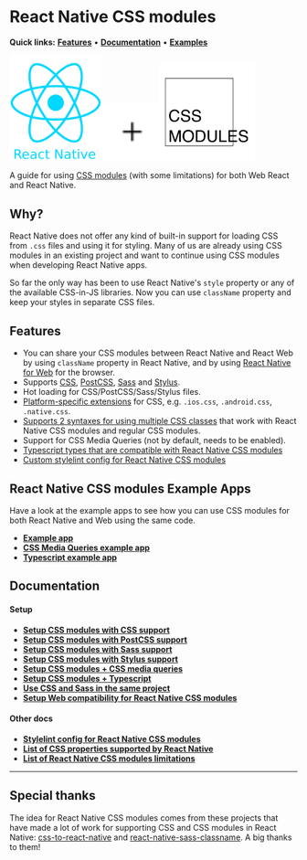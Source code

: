 # React Native CSS modules

**Quick links:** **[Features](#features)** • **[Documentation](https://github.com/kristerkari/react-native-css-modules#documentation)** • **[Examples](#react-native-css-modules-example-apps)**

<a href="https://facebook.github.io/react-native/"><img src="images/react-native-logo.png" width="160"></a><img src="images/plus.svg" width="100"><a href="https://github.com/css-modules/css-modules"><img src="images/css-modules-logo.svg" width="170"></a>

A guide for using [CSS modules](https://github.com/css-modules/css-modules) (with some limitations) for both Web React and React Native.

## Why?

React Native does not offer any kind of built-in support for loading CSS from `.css` files and using it for styling. Many of us are already using CSS modules in an existing project and want to continue using CSS modules when developing React Native apps.

So far the only way has been to use React Native's `style` property or any of the available CSS-in-JS libraries. Now you can use `className` property and keep your styles in separate CSS files.

## Features

* You can share your CSS modules between React Native and React Web by using `className` property in React Native, and by using [React Native for Web](https://github.com/necolas/react-native-web) for the browser.
* Supports [CSS](https://github.com/kristerkari/react-native-css-transformer), [PostCSS](https://github.com/kristerkari/react-native-postcss-transformer), [Sass](https://github.com/kristerkari/react-native-sass-transformer) and [Stylus](https://github.com/kristerkari/react-native-stylus-transformer).
* Hot loading for CSS/PostCSS/Sass/Stylus files.
* [Platform-specific extensions](https://facebook.github.io/react-native/docs/platform-specific-code.html#platform-specific-extensions) for CSS, e.g. `.ios.css`, `.android.css`, `.native.css`.
* [Supports 2 syntaxes for using multiple CSS classes](https://github.com/kristerkari/babel-plugin-react-native-classname-to-style#multiple-classes) that work with React Native CSS modules and regular CSS modules.
* Support for CSS Media Queries (not by default, needs to be enabled).
* [Typescript types that are compatible with React Native CSS modules](https://github.com/kristerkari/react-native-types-for-css-modules)
* [Custom stylelint config for React Native CSS modules](https://github.com/kristerkari/stylelint-config-react-native-css-modules)

## React Native CSS modules Example Apps

Have a look at the example apps to see how you can use CSS modules for both React Native and Web using the same code.

* **[Example app](https://github.com/kristerkari/react-native-css-modules-example)**
* **[CSS Media Queries example app](https://github.com/kristerkari/react-native-css-modules-with-media-queries-example)**
* **[Typescript example app](https://github.com/kristerkari/react-native-css-modules-with-typescript-example)**

## Documentation

#### Setup

* **[Setup CSS modules with CSS support](docs/setup-css.md)**
* **[Setup CSS modules with PostCSS support](docs/setup-postcss.md)**
* **[Setup CSS modules with Sass support](docs/setup-sass.md)**
* **[Setup CSS modules with Stylus support](docs/setup-stylus.md)**
* **[Setup CSS modules + CSS media queries](docs/setup-media-queries.md)**
* **[Setup CSS modules + Typescript](docs/setup-typescript.md)**
* **[Use CSS and Sass in the same project](docs/multiple-transformers.md)**
* **[Setup Web compatibility for React Native CSS modules](docs/web-compatibility.md)**

#### Other docs

* **[Stylelint config for React Native CSS modules](https://github.com/kristerkari/stylelint-config-react-native-css-modules)**
* **[List of CSS properties supported by React Native](https://github.com/vhpoet/react-native-styling-cheat-sheet)**
* **[List of React Native CSS modules limitations](docs/limitations.md)**

---

## Special thanks

The idea for React Native CSS modules comes from these projects that have made a lot of work for supporting CSS and CSS modules in React Native: [css-to-react-native](https://github.com/styled-components/css-to-react-native) and [react-native-sass-classname](https://github.com/daniloster/react-native-sass-classname). A big thanks to them!
